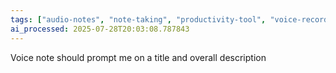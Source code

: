 ```yaml
---
tags: ["audio-notes", "note-taking", "productivity-tool", "voice-recording"]
ai_processed: 2025-07-28T20:03:08.787843
---
```

Voice note should prompt me on a title and overall description 